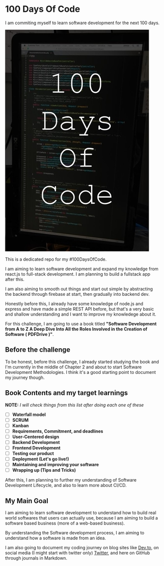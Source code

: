 # 100 Days Of Code

I am commiting myself to learn software development for the next 100 days.

![100 Days Of Code](100DaysOfCode.jpg)

This is a dedicated repo for my #100DaysOfCode.

I am aiming to learn software development and expand my knowledge from react.js to full-stack development. I am planning to build a fullstack app after this.

I am also aiming to smooth out things and start out simple by abstracting the backend through firebase at start, then gradually into backend dev.

Honestly before this, I already have some knowledge of node.js and express and have made a simple REST API before, but that's a very basic and shallow understanding and I want to improve my knowledege about it.

For this challenge, I am going to use a book titled **"Software Development from A to Z A Deep Dive Into All the Roles Involved in the Creation of Software ( PDFDrive )"**.

## Before the challenge

To be honest, before this challenge, I already started studying the book and I'm currently in the middle of Chapter 2 and about to start Software Development Methodologies. I think it's a good starting point to document my journey though.

## Book Contents and my target learnings

**NOTE:** *I will check things from this list after doing each one of these*

- [ ] **Waterfall model**
- [ ] **SCRUM**
- [ ] **Kanban**
- [ ] **Requirements, Commitment, and deadlines**
- [ ] **User-Centered design**
- [ ] **Backend Development**
- [ ] **Frontend Development**
- [ ] **Testing our product**
- [ ] **Deployment (Let's go live!)**
- [ ] **Maintaining and improving your software**
- [ ] **Wrapping up (Tips and Tricks)**

After this, I am planning to further my understanding of Software Development Lifecycle, and also to learn more about CI/CD.

## My Main Goal

I am aiming to learn software development to understand how to build real world softwares that users can actually use, because I am aiming to build a software based business (more of a web-based business).

By understanding the Software development process, I am aiming to understand how a software is made from an idea.

I am also going to document my coding journey on blog sites like [Dev.to](https://dev.to/menard_codes), on social media (I might start with twitter only) [Twitter](https://twitter.com/menard_codes), and here on GitHub through journals in Markdown.
